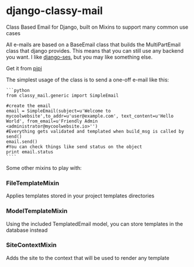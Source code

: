 django-classy-mail
==================

Class Based Email for Django, built on Mixins to support many common use cases

All e-mails are based on a BaseEmail class that builds the MultiPartEmail class
that django provides.  This means that you can still use any backend you want.
I like [django-ses](https://github.com/hmarr/django-ses), but you may like
something else.

Get it from [pipi](https://pypi.python.org/pypi/django-classy-mail/)

The simplest usage of the class is to send a one-off e-mail like this:

    ```python 
    from classy_mail.generic import SimpleEmail

    #create the email
    email = SimpleEmail(subject=u'Welcome to mycoolwebsite',to_addr=u'user@example.com', text_content=u'Hello World', from_email=u'Friendly Admin <administrator@mycoolwebsite.io>'')
    #Everything gets validated and templated when build_msg is called by send()
    email.send()
    #You can check things like send status on the object
    print email.status
    ````


Some other mixins to play with:

### FileTemplateMixin
Applies templates stored in your project templates directories

### ModelTemplateMixin
Using the included TemplatedEmail model, you can store templates in the database instead

### SiteContextMixin
Adds the site to the context that will be used to render any template

